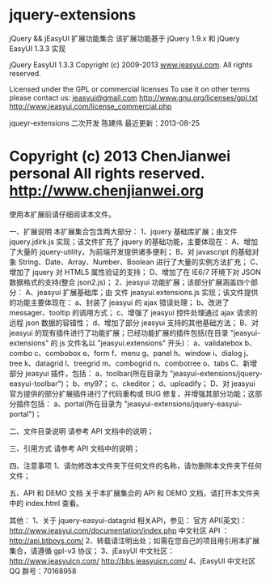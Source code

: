 jquery-extensions
====================================================================
jQuery && jEasyUI 扩展功能集合
该扩展功能基于 jQuery 1.9.x 和 jQuery EasyUI 1.3.3 实现

jQuery EasyUI 1.3.3
Copyright (c) 2009-2013 www.jeasyui.com. All rights reserved.

Licensed under the GPL or commercial licenses
To use it on other terms please contact us: jeasyui@gmail.com
http://www.gnu.org/licenses/gpl.txt
http://www.jeasyui.com/license_commercial.php

jqueyr-extensions
二次开发 陈建伟
最近更新：2013-08-25

Copyright (c) 2013 ChenJianwei personal All rights reserved.
http://www.chenjianwei.org
====================================================================

使用本扩展前请仔细阅读本文件。

一、扩展说明
    本扩展集合包含两大部分：
    1、jquery 基础库扩展；由文件 jquery.jdirk.js 实现；该文件扩充了 jquery 的基础功能，主要体现在：
        A、增加了大量的 jquery-utility，为前端开发提供诸多便利；
        B、对 javascript 的基础对象 String、Date、Array、Number、Boolean 进行了大量的实例方法扩充；
        C、增加了 jquery 对 HTML5 属性验证的支持；
        D、增加了在 IE6/7 环境下对 JSON 数据格式的支持(整合 json2.js)；
    2、jeasyui 功能扩展；该部分扩展涵盖四个部分：
        A、jeasyui 扩展基础库；由 文件 jeasyui.extensions.js 实现；该文件提供的功能主要体现在：
            a、封装了 jeasyui 的 ajax 错误处理；
            b、改进了 messager、tooltip 的调用方式；
            c、增强了 jeasyui 控件处理通过 ajax 请求的远程 json 数据的容错性；
            d、增加了部分 jeasyui 支持的其他基础方法；
        B、对 jeasyui 的现有插件进行了功能扩展；已经功能扩展的插件包括(在目录 "jeasyui-extensions" 的 js 文件名以 "jeasyui.extensions" 开头)：
            a、validatebox
            b、combo
            c、combobox
            e、form
            f、menu
            g、panel
            h、window
            i、dialog
            j、tree
            k、datagrid
            l、treegrid
            m、combogrid
            n、combotree
            o、tabs
        C、新增部分 jeasyui 插件，包括：
            a、toolbar(所在目录为 "jeasyui-extensions/jquery-easyui-toolbar")；
            b、my97；
            c、ckeditor；
            d、uploadify；
        D、对 jeasyui 官方提供的部分扩展插件进行了代码重构或 BUG 修复，并增强其部分功能；这部分插件包括：
            a、portal(所在目录为 "jeasyui-extensions/jquery-easyui-portal")；

二、文件目录说明
    请参考 API 文档中的说明；

三、引用方式
    请参考 API 文档中的说明；

四、注意事项
    1、请勿修改本文件夹下任何文件的名称，请勿删除本文件夹下任何文件；

五、API 和 DEMO 文档
    关于本扩展集合的 API 和 DEMO 文档，请打开本文件夹中的 index.html 查看。



其他：
    1、关于 jquery-easyui-datagrid 相关API，参见：
            官方 API(英文)：http://www.jeasyui.com/documentation/index.php
            中文社区 API  ：http://api.btboys.com/
    2、转载请注明出处；如需在您自己的项目用引用本扩展集合，请遵循 gpl-v3 协议；
    3、jEasyUI 中文社区：
            http://www.jeasyuicn.com/
            http://bbs.jeasyuicn.com/
    4、jEasyUI 中文社区 QQ 群号：70168958

